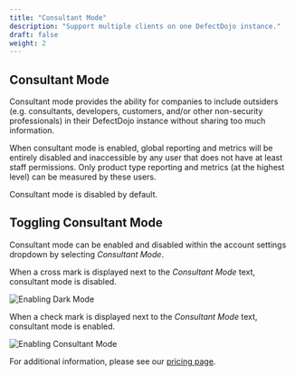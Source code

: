 ```yaml
---
title: "Consultant Mode"
description: "Support multiple clients on one DefectDojo instance."
draft: false
weight: 2
---
```


## Consultant Mode

Consultant mode provides the ability for companies to include outsiders (e.g. consultants, developers, customers, and/or other non-security professionals) in their DefectDojo instance without sharing too much information.

When consultant mode is enabled, global reporting and metrics will be entirely disabled and inaccessible by any user that does not have at least staff permissions. Only product type reporting and metrics (at the highest level) can be measured by these users.

Consultant mode is disabled by default.

## Toggling Consultant Mode

Consultant mode can be enabled and disabled within the account settings dropdown by selecting _Consultant Mode_.

When a cross mark is displayed next to the _Consultant Mode_ text, consultant mode is disabled.

![Enabling Dark Mode](../../images/consultant_mode/cm-disabled.png)

When a check mark is displayed next to the _Consultant Mode_ text, consultant mode is enabled.

![Enabling Consultant Mode](../../images/consultant_mode/cm-enabled.png)

For additional information, please see our [pricing page](https://www.defectdojo.com/pricing).